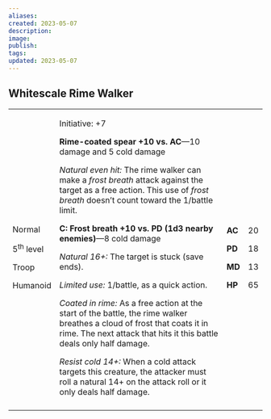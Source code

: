 ```yaml
---
aliases: 
created: 2023-05-07
description: 
image: 
publish: 
tags: 
updated: 2023-05-07
---
```


## Whitescale Rime Walker

<table>
<colgroup>
<col style="width: 16%" />
<col style="width: 72%" />
<col style="width: 5%" />
<col style="width: 5%" />
</colgroup>
<tbody>
<tr class="odd">
<td><p>Normal</p>
<p>5<sup>th</sup> level</p>
<p>Troop</p>
<p>Humanoid</p></td>
<td><p>Initiative: +7</p>
<p><strong>Rime-coated spear +10 vs. AC</strong>—10 damage and 5 cold
damage</p>
<p><em>Natural even hit:</em> The rime walker can make a <em>frost
breath</em> attack against the target as a free action. This use of
<em>frost breath</em> doesn’t count toward the 1/battle limit.</p>
<p><strong>C: Frost breath +10 vs. PD (1d3 nearby enemies)</strong>—8
cold damage</p>
<p><em>Natural 16+:</em> The target is stuck (save ends).</p>
<p><em>Limited use:</em> 1/battle, as a quick action.</p>
<p><em>Coated in rime:</em> As a free action at the start of the battle,
the rime walker breathes a cloud of frost that coats it in rime. The
next attack that hits it this battle deals only half damage.</p>
<p><em>Resist cold 14+:</em> When a cold attack targets this creature,
the attacker must roll a natural 14+ on the attack roll or it only deals
half damage.</p></td>
<td><p><strong>AC</strong></p>
<p><strong>PD</strong></p>
<p><strong>MD</strong></p>
<p><strong>HP</strong></p></td>
<td><p>20</p>
<p>18</p>
<p>13</p>
<p>65</p></td>
</tr>
<tr class="even">
<td></td>
<td></td>
<td></td>
<td></td>
</tr>
</tbody>
</table>

